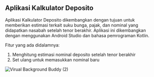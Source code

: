 **Aplikasi Kalkulator Deposito**
----------------------------------
Aplikasi Kalkulator Deposito dikembangkan dengan tujuan untuk memberikan estimasi terkait suku bunga, pajak, dan nominal yang didapatkan nasabah setelah tenor berakhir. 
Aplikasi ini dikembangkan dengan menggunakan Android Studio dan bahasa pemrograman Kotlin. 

Fitur yang ada didalamnya:
1. Menghitung estimasi nominal deposito setelah tenor berakhir
2. Set ulang untuk memasukkan nominal baru


![Virual Background Buddy (2)](https://github.com/user-attachments/assets/365c2d85-996e-42a4-ab94-282f2e8dacff)

